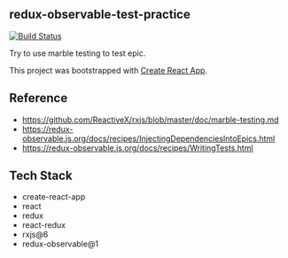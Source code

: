 redux-observable-test-practice
---

[![Build Status](https://travis-ci.org/patw0929/redux-observable-test-practice.svg)](https://travis-ci.org/patw0929/redux-observable-test-practice)

Try to use marble testing to test epic.

This project was bootstrapped with [Create React App](https://github.com/facebook/create-react-app).

## Reference

* https://github.com/ReactiveX/rxjs/blob/master/doc/marble-testing.md
* https://redux-observable.js.org/docs/recipes/InjectingDependenciesIntoEpics.html
* https://redux-observable.js.org/docs/recipes/WritingTests.html

## Tech Stack

* create-react-app
* react
* redux
* react-redux
* rxjs@6
* redux-observable@1
